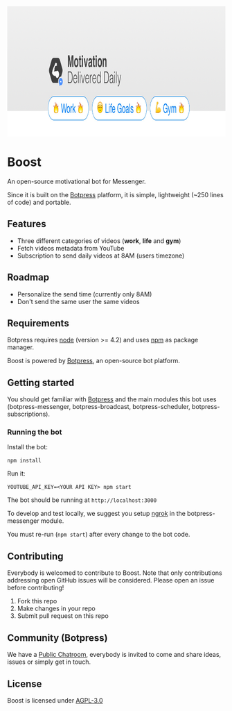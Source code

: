 <a href='https://m.me/BoostFuel'><img src='/assets/banner.png' height='300px'></a>

# Boost

An open-source motivational bot for Messenger.

Since it is built on the [Botpress](https://github.com/botpress/botpress) platform, it is simple, lightweight (~250 lines of code) and portable.

## Features

- Three different categories of videos (**work**, **life** and **gym**)
- Fetch videos metadata from YouTube
- Subscription to send daily videos at 8AM (users timezone)

## Roadmap

- Personalize the send time (currently only 8AM)
- Don't send the same user the same videos

## Requirements

Botpress requires [node](https://nodejs.org) (version >= 4.2) and uses [npm](https://www.npmjs.com) as package manager.

Boost is powered by [Botpress](https://github.com/botpress/botpress), an open-source bot platform.

## Getting started

You should get familiar with [Botpress](https://github.com/botpress/botpress) and the main modules this bot uses (botpress-messenger, botpress-broadcast, botpress-scheduler, botpress-subscriptions).

### Running the bot

Install the bot:

```
npm install
```

Run it:

```
YOUTUBE_API_KEY=<YOUR API KEY> npm start
```

The bot should be running at `http://localhost:3000`

To develop and test locally, we suggest you setup [ngrok](https://ngrok.com/) in the botpress-messenger module.

You must re-run (`npm start`) after every change to the bot code.

## Contributing

Everybody is welcomed to contribute to Boost. Note that only contributions addressing open GitHub issues will be considered. Please open an issue before contributing!

1. Fork this repo
2. Make changes in your repo
3. Submit pull request on this repo

## Community (Botpress)

We have a [Public Chatroom](https://gitter.im/botpress/core), everybody is invited to come and share ideas, issues or simply get in touch.

## License

Boost is licensed under [AGPL-3.0](/LICENSE)
